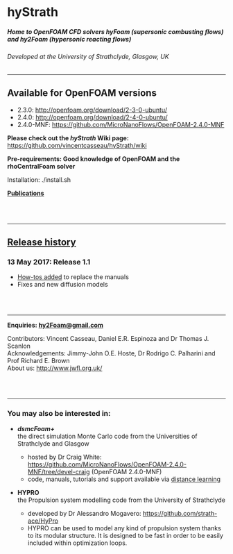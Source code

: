 # hyStrath

##### Home to OpenFOAM CFD solvers *hyFoam* (supersonic combusting flows) and *hy2Foam* (hypersonic reacting flows)
###### Developed at the University of Strathclyde, Glasgow, UK  

---  
## Available for OpenFOAM versions
+ 2.3.0: http://openfoam.org/download/2-3-0-ubuntu/
+ 2.4.0: http://openfoam.org/download/2-4-0-ubuntu/
+ 2.4.0-MNF: https://github.com/MicroNanoFlows/OpenFOAM-2.4.0-MNF

**Please check out the _hyStrath_ Wiki page:** https://github.com/vincentcasseau/hyStrath/wiki  

**Pre-requirements: Good knowledge of OpenFOAM and the rhoCentralFoam solver**  

Installation: ./install.sh

**[Publications](https://github.com/vincentcasseau/hyStrath/wiki/Publications)**


<div class="paragraph"><p><br>
<br></p></div>

---  
## [Release history](https://github.com/vincentcasseau/hyStrath/wiki/Release-history)  
### 13 May 2017: Release 1.1
+ [How-tos added](https://github.com/vincentcasseau/hyStrath/wiki/How-to) to replace the manuals  
+ Fixes and new diffusion models


<div class="paragraph"><p><br>
<br></p></div>

---  
**Enquiries: hy2Foam@gmail.com**

Contributors: Vincent Casseau, Daniel E.R. Espinoza and Dr Thomas J. Scanlon              
Acknowledgements: Jimmy-John O.E. Hoste, Dr Rodrigo C. Palharini and Prof Richard E. Brown       
About us: http://www.jwfl.org.uk/

<div class="paragraph"><p><br>
<br></p></div>

---  
### You may also be interested in:  
+ **_dsmcFoam+_**  
the direct simulation Monte Carlo code from the Universities of Strathclyde and Glasgow
  - hosted by Dr Craig White: https://github.com/MicroNanoFlows/OpenFOAM-2.4.0-MNF/tree/devel-craig (OpenFOAM 2.4.0-MNF)  
  - code, manuals, tutorials and support available via [distance learning](http://onlineshop.strath.ac.uk/product-catalogue/engineering-faculty/mechanical-aerospace-engineering/courses/direct-simulation-monte-carlo-dsmc-distance-learning-course)
  
+ **HYPRO**  
the Propulsion system modelling code from the University of Strathclyde
  - developed by Dr Alessandro Mogavero: https://github.com/strath-ace/HyPro
  - HYPRO can be used to model any kind of propulsion system thanks to its modular structure. It is designed to be fast in order to be easily included within optimization loops.



